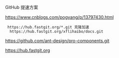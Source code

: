 GitHub 提速方案

https://www.cnblogs.com/pogyang/p/13797430.html



```
 https://hub.fastgit.org/*.git 克隆加速
  https://hub.fastgit.org/xflihaibo/docs.git
```



https://github.com/ant-design/pro-components.git



https://hub.fastgit.org